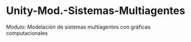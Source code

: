 # Unity-Mod.-Sistemas-Multiagentes
Modulo: Modelación de sistemas multiagentes con gráficas computacionales

